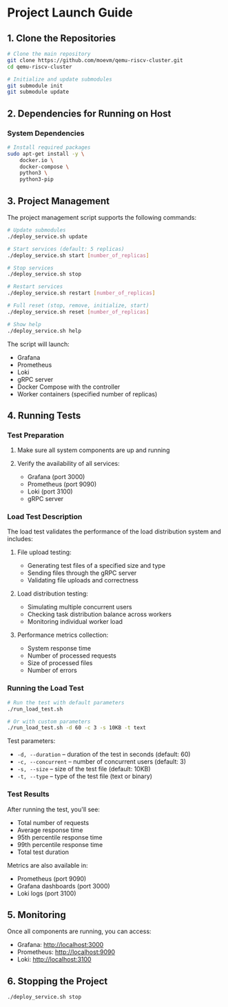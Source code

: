 # Project Launch Guide

## 1. Clone the Repositories

```bash
# Clone the main repository
git clone https://github.com/moevm/qemu-riscv-cluster.git
cd qemu-riscv-cluster

# Initialize and update submodules
git submodule init
git submodule update
```

## 2. Dependencies for Running on Host

### System Dependencies

```bash
# Install required packages
sudo apt-get install -y \
    docker.io \
    docker-compose \
    python3 \
    python3-pip
```

## 3. Project Management

The project management script supports the following commands:

```bash
# Update submodules
./deploy_service.sh update

# Start services (default: 5 replicas)
./deploy_service.sh start [number_of_replicas]

# Stop services
./deploy_service.sh stop

# Restart services
./deploy_service.sh restart [number_of_replicas]

# Full reset (stop, remove, initialize, start)
./deploy_service.sh reset [number_of_replicas]

# Show help
./deploy_service.sh help
```

The script will launch:

* Grafana
* Prometheus
* Loki
* gRPC server
* Docker Compose with the controller
* Worker containers (specified number of replicas)

## 4. Running Tests

### Test Preparation

1. Make sure all system components are up and running
2. Verify the availability of all services:

   * Grafana (port 3000)
   * Prometheus (port 9090)
   * Loki (port 3100)
   * gRPC server

### Load Test Description

The load test validates the performance of the load distribution system and includes:

1. File upload testing:

   * Generating test files of a specified size and type
   * Sending files through the gRPC server
   * Validating file uploads and correctness

2. Load distribution testing:

   * Simulating multiple concurrent users
   * Checking task distribution balance across workers
   * Monitoring individual worker load

3. Performance metrics collection:

   * System response time
   * Number of processed requests
   * Size of processed files
   * Number of errors

### Running the Load Test

```bash
# Run the test with default parameters
./run_load_test.sh

# Or with custom parameters
./run_load_test.sh -d 60 -c 3 -s 10KB -t text
```

Test parameters:

* `-d, --duration` – duration of the test in seconds (default: 60)
* `-c, --concurrent` – number of concurrent users (default: 3)
* `-s, --size` – size of the test file (default: 10KB)
* `-t, --type` – type of the test file (text or binary)

### Test Results

After running the test, you'll see:

* Total number of requests
* Average response time
* 95th percentile response time
* 99th percentile response time
* Total test duration

Metrics are also available in:

* Prometheus (port 9090)
* Grafana dashboards (port 3000)
* Loki logs (port 3100)

## 5. Monitoring

Once all components are running, you can access:

* Grafana: [http://localhost:3000](http://localhost:3000)
* Prometheus: [http://localhost:9090](http://localhost:9090)
* Loki: [http://localhost:3100](http://localhost:3100)

## 6. Stopping the Project

```bash
./deploy_service.sh stop
```